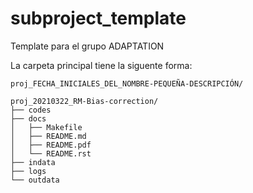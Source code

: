 # subproject_template
Template para el grupo ADAPTATION

La carpeta principal tiene la siguente forma:

`proj_FECHA_INICIALES_DEL_NOMBRE-PEQUEÑA-DESCRIPCIÓN/`

```
proj_20210322_RM-Bias-correction/
├── codes
├── docs
│   ├── Makefile
│   ├── README.md
│   ├── README.pdf
│   └── README.rst
├── indata
├── logs
└── outdata

```
